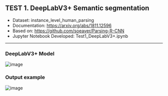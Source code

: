 ## TEST 1. DeepLabV3+ Semantic segmentation
- Dataset: instance_level_human_parsing
- Documentation: https://arxiv.org/abs/1811.12596
- Based on: https://github.com/soeaver/Parsing-R-CNN
- Jupyter Notebook Developed: Test1_DeepLabV3+.ipynb

---

### DeepLabV3+ Model

![image](https://github.com/RoboticsLabURJC/2024-tfm-rebeca-villaraso/assets/39853010/00a6c942-847f-4ed2-88a4-68d6d69e974f)

### Output example

![image](https://github.com/RoboticsLabURJC/2024-tfm-rebeca-villaraso/assets/39853010/146ce087-deff-4d38-86cc-544659fe8d4c)


